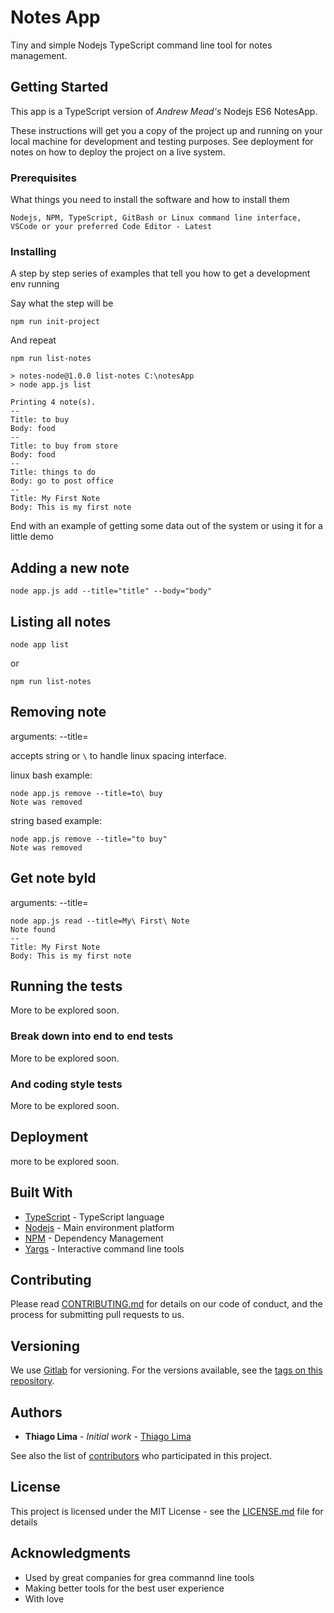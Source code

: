 # Notes App

Tiny and simple Nodejs TypeScript command line tool for notes management.

## Getting Started

This app is a TypeScript version of *Andrew Mead's* Nodejs ES6 NotesApp.

These instructions will get you a copy of the project up and running on your local machine for development and testing purposes. See deployment for notes on how to deploy the project on a live system.

### Prerequisites

What things you need to install the software and how to install them

```
Nodejs, NPM, TypeScript, GitBash or Linux command line interface, VSCode or your preferred Code Editor - Latest 
```

### Installing

A step by step series of examples that tell you how to get a development env running

Say what the step will be

```
npm run init-project
```

And repeat

```
npm run list-notes

> notes-node@1.0.0 list-notes C:\notesApp
> node app.js list

Printing 4 note(s).
--
Title: to buy
Body: food
--
Title: to buy from store
Body: food
--
Title: things to do
Body: go to post office
--
Title: My First Note
Body: This is my first note
```

End with an example of getting some data out of the system or using it for a little demo

## Adding a new note

```
node app.js add --title="title" --body="body"
```

## Listing all notes

```
node app list
```

or

```
npm run list-notes
``` 
## Removing note

arguments: --title=<title-id>

accepts string or `\` to handle linux spacing interface.

linux bash example:

```
node app.js remove --title=to\ buy
Note was removed
```

string based example:

```
node app.js remove --title="to buy"
Note was removed
```

## Get note byId 

arguments: --title=<title-id>

```
node app.js read --title=My\ First\ Note
Note found
--
Title: My First Note
Body: This is my first note
``` 


## Running the tests

More to be explored soon.

### Break down into end to end tests

More to be explored soon.

### And coding style tests

More to be explored soon.

## Deployment

more to be explored soon.

## Built With

* [TypeScript](https://www.typescriptlang.org/) - TypeScript language
* [Nodejs](https://nodejs.org/en/) - Main environment platform
* [NPM](https://www.npmjs.com/) - Dependency Management
* [Yargs](https://github.com/yargs/yargs) - Interactive command line tools

## Contributing

Please read [CONTRIBUTING.md](https://gist.github.com/) for details on our code of conduct, and the process for submitting pull requests to us.

## Versioning

We use [Gitlab](https://gitlab.com/) for versioning. For the versions available, see the [tags on this repository](https://gitlab.com/). 

## Authors

* **Thiago Lima** - *Initial work* - [Thiago Lima](https://gitlab.com/thiagoblima/notes-app)

See also the list of [contributors](https://gitlab.com/thiagoblima/notes-app) who participated in this project.

## License

This project is licensed under the MIT License - see the [LICENSE.md](LICENSE.md) file for details

## Acknowledgments

* Used by great companies for grea commannd line tools
* Making better tools for the best user experience
* With love
